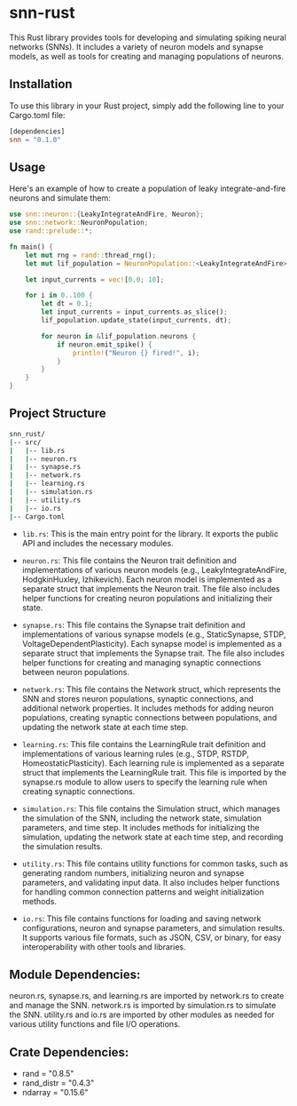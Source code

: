 # snn-rust
This Rust library provides tools for developing and simulating spiking neural networks (SNNs). It includes a variety of neuron models and synapse models, as well as tools for creating and managing populations of neurons.

## Installation
To use this library in your Rust project, simply add the following line to your Cargo.toml file:

```makefile
[dependencies]
snn = "0.1.0"
```

## Usage
Here's an example of how to create a population of leaky integrate-and-fire neurons and simulate them:

```rust
use snn::neuron::{LeakyIntegrateAndFire, Neuron};
use snn::network::NeuronPopulation;
use rand::prelude::*;

fn main() {
    let mut rng = rand::thread_rng();
    let mut lif_population = NeuronPopulation::<LeakyIntegrateAndFire>::new(10);

    let input_currents = vec![0.0; 10];

    for i in 0..100 {
        let dt = 0.1;
        let input_currents = input_currents.as_slice();
        lif_population.update_state(input_currents, dt);

        for neuron in &lif_population.neurons {
            if neuron.emit_spike() {
                println!("Neuron {} fired!", i);
            }
        }
    }
}
```

## Project Structure

```bash
snn_rust/
|-- src/
|   |-- lib.rs
|   |-- neuron.rs
|   |-- synapse.rs
|   |-- network.rs
|   |-- learning.rs
|   |-- simulation.rs
|   |-- utility.rs
|   |-- io.rs
|-- Cargo.toml
```
- `lib.rs`: This is the main entry point for the library. It exports the public API and includes the necessary modules.

- `neuron.rs`: This file contains the Neuron trait definition and implementations of various neuron models (e.g., LeakyIntegrateAndFire, HodgkinHuxley, Izhikevich). Each neuron model is implemented as a separate struct that implements the Neuron trait. The file also includes helper functions for creating neuron populations and initializing their state.

- `synapse.rs`: This file contains the Synapse trait definition and implementations of various synapse models (e.g., StaticSynapse, STDP, VoltageDependentPlasticity). Each synapse model is implemented as a separate struct that implements the Synapse trait. The file also includes helper functions for creating and managing synaptic connections between neuron populations.

- `network.rs`: This file contains the Network struct, which represents the SNN and stores neuron populations, synaptic connections, and additional network properties. It includes methods for adding neuron populations, creating synaptic connections between populations, and updating the network state at each time step.

- `learning.rs`: This file contains the LearningRule trait definition and implementations of various learning rules (e.g., STDP, RSTDP, HomeostaticPlasticity). Each learning rule is implemented as a separate struct that implements the LearningRule trait. This file is imported by the synapse.rs module to allow users to specify the learning rule when creating synaptic connections.

- `simulation.rs`: This file contains the Simulation struct, which manages the simulation of the SNN, including the network state, simulation parameters, and time step. It includes methods for initializing the simulation, updating the network state at each time step, and recording the simulation results.

- `utility.rs`: This file contains utility functions for common tasks, such as generating random numbers, initializing neuron and synapse parameters, and validating input data. It also includes helper functions for handling common connection patterns and weight initialization methods.

- `io.rs`: This file contains functions for loading and saving network configurations, neuron and synapse parameters, and simulation results. It supports various file formats, such as JSON, CSV, or binary, for easy interoperability with other tools and libraries.

## Module Dependencies:

neuron.rs, synapse.rs, and learning.rs are imported by network.rs to create and manage the SNN.
network.rs is imported by simulation.rs to simulate the SNN.
utility.rs and io.rs are imported by other modules as needed for various utility functions and file I/O operations.

## Crate Dependencies:

- rand = "0.8.5"
- rand_distr = "0.4.3"
- ndarray = "0.15.6"
